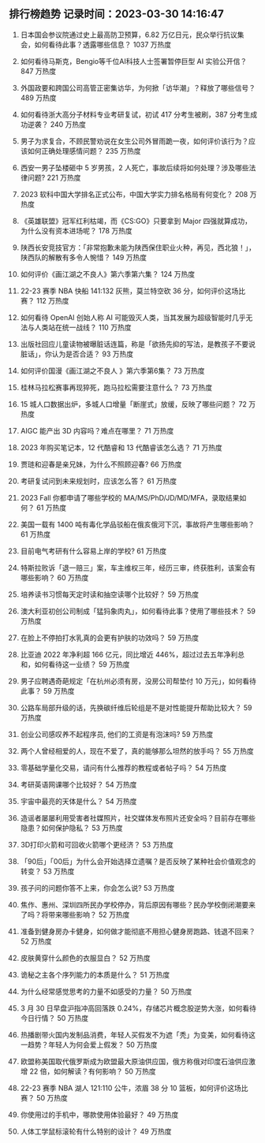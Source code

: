
## 排行榜趋势 记录时间：2023-03-30 14:16:47
  
  1. 日本国会参议院通过史上最高防卫预算，6.82 万亿日元，民众举行抗议集会，如何看待此事？透露哪些信息？ 1037 万热度
    
  2. 如何看待马斯克，Bengio等千位AI科技人士签署暂停巨型 AI 实验公开信？ 847 万热度
    
  3. 外国政要和跨国公司高管正密集访华，为何掀「访华潮」？释放了哪些信号？ 489 万热度
    
  4. 如何看待浙大高分子材料专业考研复试，初试 417 分考生被刷，387 分考生成功逆袭？ 240 万热度
    
  5. 男子为求复合，不顾民警劝说在女生公司外冒雨跪一夜，如何评价该行为？应该如何正确处理感情问题？ 235 万热度
    
  6. 西安一男子坠楼砸中 5 岁男孩，2 人死亡，事故后续将如何处理？涉及哪些法律问题? 221 万热度
    
  7. 2023 软科中国大学排名正式公布，中国大学实力排名格局有何变化？ 208 万热度
    
  8. 《英雄联盟》冠军红利枯竭，而《CS:GO》只要拿到 Major 四强就算成功，为什么没有资本进场呢？ 178 万热度
    
  9. 陕西长安竞技官方：「非常抱歉未能为陕西保住职业火种，再见，西北狼！」，陕西队的解散有多令人惋惜？ 149 万热度
    
  10. 如何评价《画江湖之不良人》第六季第六集？ 124 万热度
    
  11. 22-23 赛季 NBA 快船 141:132 灰熊，莫兰特空砍 36 分，如何评价这场比赛？ 112 万热度
    
  12. 如何看待 OpenAI 创始人称 AI 可能毁灭人类，当其发展为超级智能时几乎无法与人类站在统一战线？ 110 万热度
    
  13. 出版社回应儿童读物被曝脏话连篇，称是「欲扬先抑的写法，是教孩子不要说脏话」，你认为是否合适？ 93 万热度
    
  14. 如何评价国漫《画江湖之不良人 》第六季第6集？ 73 万热度
    
  15. 桂林马拉松赛事再现猝死，跑马拉松需要注意什么？ 73 万热度
    
  16. 15 城人口数据出炉，多城人口增量「断崖式」放缓，反映了哪些问题？ 72 万热度
    
  17. AIGC 能产出 3D 内容吗？难点在哪里？ 71 万热度
    
  18. 2023 年购买笔记本，12 代酷睿和 13 代酷睿该怎么选？ 71 万热度
    
  19. 贾琏和迎春是亲兄妹，为什么不照顾迎春? 66 万热度
    
  20. 考研复试问到未来规划时，应该怎么答？ 61 万热度
    
  21. 2023 Fall 你都申请了哪些学校的 MA/MS/PhD/JD/MD/MFA，录取结果如何？ 61 万热度
    
  22. 美国一载有 1400 吨有毒化学品驳船在俄亥俄河下沉，事故将产生哪些影响？ 61 万热度
    
  23. 目前电气考研有什么容易上岸的学校? 61 万热度
    
  24. 特斯拉败诉「退一赔三」案，车主维权三年，经历三审，终获胜利，该案会有哪些影响？ 60 万热度
    
  25. 培养读书习惯每天定时读和抽空读哪个比较好？ 59 万热度
    
  26. 澳大利亚初创公司制成「猛犸象肉丸」，如何看待此事？使用了哪些技术？ 59 万热度
    
  27. 在脸上不停拍打水乳真的会更有护肤的功效吗？ 59 万热度
    
  28. 比亚迪 2022 年净利超 166 亿元，同比增近 446%，超过过去五年净利总和，如何看待这一业绩？ 59 万热度
    
  29. 男子应聘遇奇葩规定「在杭州必须有房，没房公司帮垫付 10 万元」，如何看待此事？ 59 万热度
    
  30. 公路车局部升级的话，先换碳纤维后轮组是不是对性能提升帮助比较大？ 59 万热度
    
  31. 创业公司感叹养不起程序员, 他们的工资是有泡沫吗? 59 万热度
    
  32. 两个人曾经相爱的人，现在不爱了，真的能够那么坦然的放手吗？ 55 万热度
    
  33. 零基础学量化交易，请问有什么推荐的教程或者帖子吗？ 54 万热度
    
  34. 考研英语网课哪个比较好？ 54 万热度
    
  35. 宇宙中最亮的天体是什么？ 54 万热度
    
  36. 造谣者屡屡利用受害者社媒照片，社交媒体发布照片还安全吗？目前存在哪些隐患？如何保护隐私？ 53 万热度
    
  37. 3D打印火箭和可回收火箭哪个更经济？ 53 万热度
    
  38. 「90后」「00后」为什么会开始选择立遗嘱？是否反映了某种社会价值观念的转变？ 53 万热度
    
  39. 孩子问的问题你答不上来，你会怎么说? 53 万热度
    
  40. 焦作、惠州、深圳四所民办学校停办，背后原因有哪些？民办学校倒闭潮要来了吗？将带来哪些影响？ 52 万热度
    
  41. 准备到健身房办卡健身，如何做才能彻底不用担心健身房跑路、钱退不回来？ 52 万热度
    
  42. 皮肤黄穿什么颜色的衣服显白？ 52 万热度
    
  43. 诡秘之主各个序列能力的本质是什么？ 51 万热度
    
  44. 为什么经常感觉思考的力量不如感受的力量？ 50 万热度
    
  45. 3 月 30 日早盘沪指冲高回落跌 0.24%，存储芯片概念股逆势大涨，如何看待今日行情？ 50 万热度
    
  46. 热播剧带火国内发制品消费，年轻人买假发不为遮「秃」为变美，如何看待这一趋势？年轻人为何会爱上假发？ 50 万热度
    
  47. 欧盟称美国取代俄罗斯成为欧盟最大原油供应国，俄方称俄对印度石油供应激增 22 倍，如何解读？有何影响？ 50 万热度
    
  48. 22-23 赛季 NBA 湖人 121:110 公牛，浓眉 38 分 10 篮板，如何评价这场比赛？ 50 万热度
    
  49. 你使用过的手机中，哪款使用体验最好？ 49 万热度
    
  50. 人体工学鼠标滚轮有什么特别的设计？ 49 万热度
    